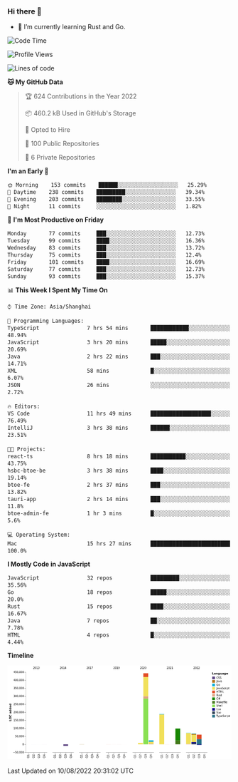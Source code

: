 ### Hi there 👋

- 🌱 I’m currently learning Rust and Go.

<!--START_SECTION:waka-->
![Code Time](http://img.shields.io/badge/Code%20Time-653%20hrs%2012%20mins-blue)

![Profile Views](http://img.shields.io/badge/Profile%20Views-0-blue)

![Lines of code](https://img.shields.io/badge/From%20Hello%20World%20I%27ve%20Written-955%20Thousand%20lines%20of%20code-blue)

**🐱 My GitHub Data** 

> 🏆 624 Contributions in the Year 2022
 > 
> 📦 460.2 kB Used in GitHub's Storage 
 > 
> 💼 Opted to Hire
 > 
> 📜 100 Public Repositories 
 > 
> 🔑 6 Private Repositories  
 > 
**I'm an Early 🐤** 

```text
🌞 Morning    153 commits    ██████░░░░░░░░░░░░░░░░░░░   25.29% 
🌆 Daytime    238 commits    █████████░░░░░░░░░░░░░░░░   39.34% 
🌃 Evening    203 commits    ████████░░░░░░░░░░░░░░░░░   33.55% 
🌙 Night      11 commits     ░░░░░░░░░░░░░░░░░░░░░░░░░   1.82%

```
📅 **I'm Most Productive on Friday** 

```text
Monday       77 commits     ███░░░░░░░░░░░░░░░░░░░░░░   12.73% 
Tuesday      99 commits     ████░░░░░░░░░░░░░░░░░░░░░   16.36% 
Wednesday    83 commits     ███░░░░░░░░░░░░░░░░░░░░░░   13.72% 
Thursday     75 commits     ███░░░░░░░░░░░░░░░░░░░░░░   12.4% 
Friday       101 commits    ████░░░░░░░░░░░░░░░░░░░░░   16.69% 
Saturday     77 commits     ███░░░░░░░░░░░░░░░░░░░░░░   12.73% 
Sunday       93 commits     ███░░░░░░░░░░░░░░░░░░░░░░   15.37%

```


📊 **This Week I Spent My Time On** 

```text
⌚︎ Time Zone: Asia/Shanghai

💬 Programming Languages: 
TypeScript               7 hrs 54 mins       ████████████░░░░░░░░░░░░░   48.94% 
JavaScript               3 hrs 20 mins       █████░░░░░░░░░░░░░░░░░░░░   20.69% 
Java                     2 hrs 22 mins       ███░░░░░░░░░░░░░░░░░░░░░░   14.71% 
XML                      58 mins             █░░░░░░░░░░░░░░░░░░░░░░░░   6.07% 
JSON                     26 mins             ░░░░░░░░░░░░░░░░░░░░░░░░░   2.72%

🔥 Editors: 
VS Code                  11 hrs 49 mins      ███████████████████░░░░░░   76.49% 
IntelliJ                 3 hrs 38 mins       ██████░░░░░░░░░░░░░░░░░░░   23.51%

🐱‍💻 Projects: 
react-ts                 8 hrs 18 mins       ███████████░░░░░░░░░░░░░░   43.75% 
hsbc-btoe-be             3 hrs 38 mins       ████░░░░░░░░░░░░░░░░░░░░░   19.14% 
btoe-fe                  2 hrs 37 mins       ███░░░░░░░░░░░░░░░░░░░░░░   13.82% 
tauri-app                2 hrs 14 mins       ███░░░░░░░░░░░░░░░░░░░░░░   11.8% 
btoe-admin-fe            1 hr 3 mins         █░░░░░░░░░░░░░░░░░░░░░░░░   5.6%

💻 Operating System: 
Mac                      15 hrs 27 mins      █████████████████████████   100.0%

```

**I Mostly Code in JavaScript** 

```text
JavaScript               32 repos            █████████░░░░░░░░░░░░░░░░   35.56% 
Go                       18 repos            █████░░░░░░░░░░░░░░░░░░░░   20.0% 
Rust                     15 repos            ████░░░░░░░░░░░░░░░░░░░░░   16.67% 
Java                     7 repos             ██░░░░░░░░░░░░░░░░░░░░░░░   7.78% 
HTML                     4 repos             █░░░░░░░░░░░░░░░░░░░░░░░░   4.44%

```


**Timeline**

![Chart not found](https://raw.githubusercontent.com/elton/elton/main/charts/bar_graph.png) 


 Last Updated on 10/08/2022 20:31:02 UTC
<!--END_SECTION:waka-->

<!--
**elton/elton** is a ✨ _special_ ✨ repository because its `README.md` (this file) appears on your GitHub profile.

Here are some ideas to get you started:

- 🔭 I’m currently working on ...
- 🌱 I’m currently learning ...
- 👯 I’m looking to collaborate on ...
- 🤔 I’m looking for help with ...
- 💬 Ask me about ...
- 📫 How to reach me: ...
- 😄 Pronouns: ...
- ⚡ Fun fact: ...
-->

